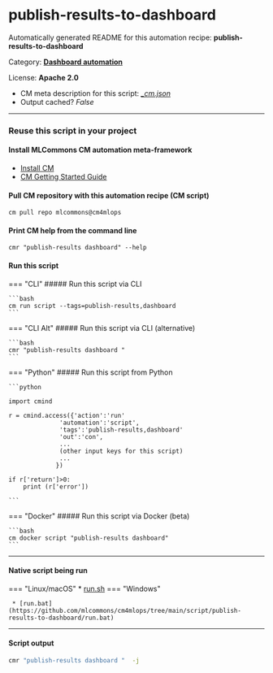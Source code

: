 # publish-results-to-dashboard
Automatically generated README for this automation recipe: **publish-results-to-dashboard**

Category: **[Dashboard automation](..)**

License: **Apache 2.0**


* CM meta description for this script: *[_cm.json](https://github.com/mlcommons/cm4mlops/tree/main/script/publish-results-to-dashboard/_cm.json)*
* Output cached? *False*

---
### Reuse this script in your project

#### Install MLCommons CM automation meta-framework

* [Install CM](https://docs.mlcommons.org/ck/install)
* [CM Getting Started Guide](https://docs.mlcommons.org/ck/getting-started/)

#### Pull CM repository with this automation recipe (CM script)

```cm pull repo mlcommons@cm4mlops```

#### Print CM help from the command line

````cmr "publish-results dashboard" --help````

#### Run this script

=== "CLI"
    ##### Run this script via CLI

    ```bash
    cm run script --tags=publish-results,dashboard 
    ```
=== "CLI Alt"
    ##### Run this script via CLI (alternative)


    ```bash
    cmr "publish-results dashboard " 
    ```

=== "Python"
    ##### Run this script from Python


    ```python

    import cmind

    r = cmind.access({'action':'run'
                  'automation':'script',
                  'tags':'publish-results,dashboard'
                  'out':'con',
                  ...
                  (other input keys for this script)
                  ...
                 })

    if r['return']>0:
        print (r['error'])

    ```


=== "Docker"
    ##### Run this script via Docker (beta)

    ```bash
    cm docker script "publish-results dashboard" 
    ```
___


#### Native script being run
=== "Linux/macOS"
     * [run.sh](https://github.com/mlcommons/cm4mlops/tree/main/script/publish-results-to-dashboard/run.sh)
=== "Windows"

     * [run.bat](https://github.com/mlcommons/cm4mlops/tree/main/script/publish-results-to-dashboard/run.bat)
___
#### Script output
```bash
cmr "publish-results dashboard "  -j
```